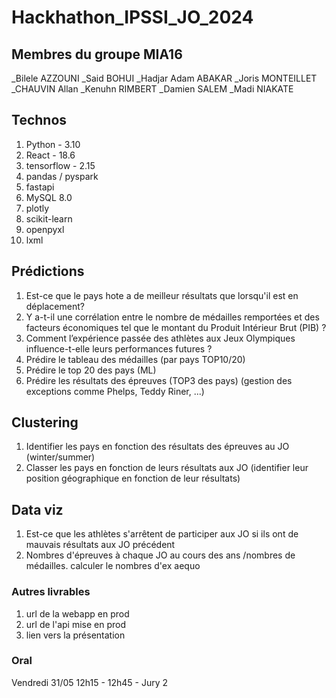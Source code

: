 # Hackhathon_IPSSI_JO_2024

## Membres du groupe MIA16

_Bilele AZZOUNI
_Said BOHUI
_Hadjar Adam ABAKAR
_Joris MONTEILLET
_CHAUVIN Allan
_Kenuhn RIMBERT
_Damien SALEM
_Madi NIAKATE

## Technos

1. Python - 3.10
2. React - 18.6
3. tensorflow - 2.15
4. pandas / pyspark
5. fastapi
6. MySQL 8.0
7. plotly
8. scikit-learn
9. openpyxl
10. lxml

## Prédictions

1. Est-ce que le pays hote a de meilleur résultats que lorsqu'il est en déplacement?
2. Y a-t-il une corrélation entre le nombre de médailles remportées et des facteurs économiques tel que le montant du Produit Intérieur Brut (PIB) ?
3. Comment l’expérience passée des athlètes aux Jeux Olympiques influence-t-elle leurs performances futures ?
4. Prédire le tableau des médailles (par pays TOP10/20)
5. Prédire le top 20 des pays (ML)
6. Prédire les résultats des épreuves (TOP3 des pays) (gestion des exceptions comme Phelps, Teddy Riner, ...)

## Clustering

1. Identifier les pays en fonction des résultats des épreuves au JO (winter/summer)
2. Classer les pays en fonction de leurs résultats aux JO (identifier leur position géographique en fonction de leur résultats)

## Data viz

1. Est-ce que les athlètes s'arrêtent de participer aux JO si ils ont de mauvais résultats aux JO précédent
2. Nombres d'épreuves à chaque JO au cours des ans /nombres de médailles. calculer le nombres d'ex aequo

### Autres livrables

1. url de la webapp en prod
2. url de l'api mise en prod
3. lien vers la présentation

### Oral

Vendredi 31/05 12h15 - 12h45 - Jury 2
